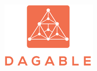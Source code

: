 <p align="center">
  <img src="https://raw.githubusercontent.com/dagable/.github/main/profile/images/logo.png" height="200px" />
</p>
